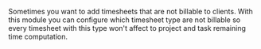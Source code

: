 Sometimes you want to add timesheets that are not billable to clients. With this module you can configure which timesheet type are not billable
so every timesheet with this type won't affect to project and task remaining time computation.